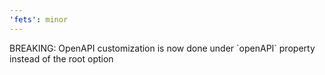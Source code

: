 ```yaml
---
'fets': minor
---
```


BREAKING: OpenAPI customization is now done under \`openAPI\` property instead of the root option
